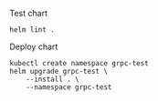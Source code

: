 
Test chart
```shell script
helm lint .
```
Deploy chart
```shell script
kubectl create namespace grpc-test
helm upgrade grpc-test \
    --install . \
    --namespace grpc-test
```
